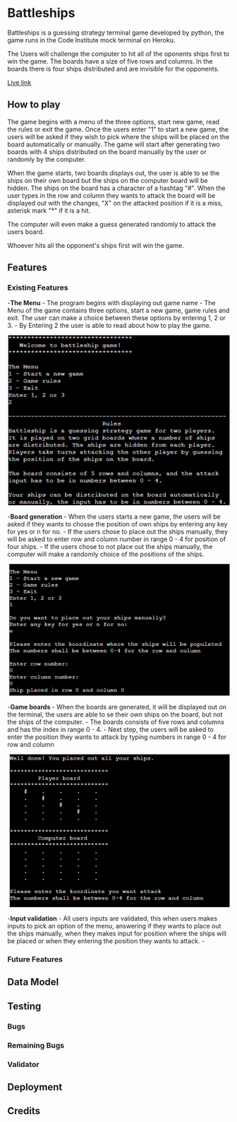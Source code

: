 # Battleships
Battleships is a guessing strategy terminal game developed by python, the game runs in the Code Institute mock terminal on Heroku.

The Users will challenge the computer to hit all of the oponents ships first to win the game. The boards have a size of five rows and columns. In the boards there is four ships distributed and are invisible for the opponents. 

[Live link](https://battleships-mh.herokuapp.com/)

## How to play
The game begins with a menu of the three options, start new game, read the rules or exit the game. Once the users enter "1" to start a new game, the users will be asked if they wish to pick where the ships will be placed on the board automatically or manually. The game will start after generating two boards with 4 ships distributed on the board manually by the user or randomly by the computer. 

When the game starts, two boards displays out, the user is able to se the ships on their own board but the ships on the computer board will be hidden. The ships on the board has a character of a hashtag "#". When the user types in the row and column they wants to attack the board will be displayed out with the changes, "X" on the attacked position if it is a miss, asterisk mark "*" if it is a hit.  

The computer will even make a guess generated randomly to attack the users board. 

Whoever hits all the opponent's ships first will win the game. 


## Features

### Existing Features

-__The Menu__
    - The program begins with displaying out game name
    - The Menu of the game contains three options, start a new game, game rules and exit. The user can make a choice between these options by entering 1, 2 or 3.
    - By Entering 2 the user is able to read about how to play the game.

![Responsice Mockup](https://github.com/muadh-hudji/battleships/blob/f8dbb3700fdffc037b3844fec53491ce08aaf637/assets/images/game_rules.PNG)     

-__Board generation__
    - When the users starts a new game, the users will be asked if they wants to chosse the position of own ships by entering any key for yes or n for no.
    - If the users chose to place out the ships manually, they will be asked to enter row and column number in range 0 - 4 for position of four ships. 
    - If the users chose to not place out the ships manually, the computer will make a randomly choice of the positions of the ships.

![Responsice Mockup](https://github.com/muadh-hudji/battleships/blob/f8dbb3700fdffc037b3844fec53491ce08aaf637/assets/images/place_ships.PNG)         

-__Game boards__
    - When the boards are generated, it will be displayed out on the terminal, the users are able to se their own ships on the board, but not the ships of the computer.
    - The boards consists of five rows and columns and has the index in range 0 - 4.
    - Next step, the users will be asked to enter the position they wants to attack by typing numbers in range 0 - 4 for row and column

![Responsice Mockup](https://github.com/muadh-hudji/battleships/blob/f8dbb3700fdffc037b3844fec53491ce08aaf637/assets/images/populated_board.PNG) 

-__Input validation__
    - All users inputs are validated, this when users makes inputs to pick an option of the menu, answering if they wants to place out the ships manually, when they makes input for position where the ships will be placed or when they entering the position they wants to attack.
    - 

### Future Features


## Data Model


## Testing

### Bugs

### Remaining Bugs

### Validator


## Deployment


## Credits
